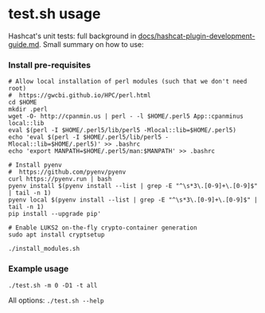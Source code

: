 # test.sh usage

Hashcat's unit tests: full background in [docs/hashcat-plugin-development-guide.md](docs/hashcat-plugin-development-guide.md).
Small summary on how to use:

### Install pre-requisites
```
# Allow local installation of perl modules (such that we don't need root)
#  https://gwcbi.github.io/HPC/perl.html
cd $HOME
mkdir .perl
wget -O- http://cpanmin.us | perl - -l $HOME/.perl5 App::cpanminus local::lib
eval $(perl -I $HOME/.perl5/lib/perl5 -Mlocal::lib=$HOME/.perl5)
echo 'eval $(perl -I $HOME/.perl5/lib/perl5 -Mlocal::lib=$HOME/.perl5)' >> .bashrc
echo 'export MANPATH=$HOME/.perl5/man:$MANPATH' >> .bashrc

# Install pyenv
#  https://github.com/pyenv/pyenv
curl https://pyenv.run | bash
pyenv install $(pyenv install --list | grep -E "^\s*3\.[0-9]+\.[0-9]$" | tail -n 1)
pyenv local $(pyenv install --list | grep -E "^\s*3\.[0-9]+\.[0-9]$" | tail -n 1)
pip install --upgrade pip'

# Enable LUKS2 on-the-fly crypto-container generation
sudo apt install cryptsetup 

./install_modules.sh
```


### Example usage
```
./test.sh -m 0 -D1 -t all
```
All options: `./test.sh --help`

